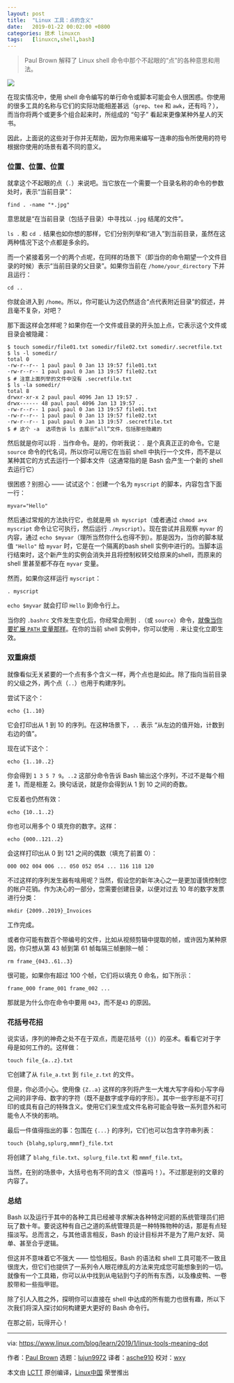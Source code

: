 ```yaml
---
layout: post
title:	"Linux 工具：点的含义"
date:	2019-01-22 00:02:00 +0800 
categories:	技术 linuxcn 
tags:	[linuxcn,shell,bash]
---
```




> 
> Paul Brown 解释了 Linux shell 命令中那个不起眼的“点”的各种意思和用法。
> 
> 
> 


![](/Asserts/Images//attachment/album/201901/22/000250f1x67c4ec3kxicp1.jpg)


在现实情况中，使用 shell 命令编写的单行命令或脚本可能会令人很困惑。你使用的很多工具的名称与它们的实际功能相差甚远（`grep`、`tee` 和 `awk`，还有吗？），而当你将两个或更多个组合起来时，所组成的 “句子” 看起来更像某种外星人的天书。


因此，上面说的这些对于你并无帮助，因为你用来编写一连串的指令所使用的符号根据你使用的场景有着不同的意义。


### 位置、位置、位置


就拿这个不起眼的点（`.`）来说吧。当它放在一个需要一个目录名称的命令的参数处时，表示“当前目录”：



```
find . -name "*.jpg"
```

意思就是“在当前目录（包括子目录）中寻找以 `.jpg` 结尾的文件”。


`ls .` 和 `cd .` 结果也如你想的那样，它们分别列举和“进入”到当前目录，虽然在这两种情况下这个点都是多余的。


而一个紧接着另一个的两个点呢，在同样的场景下（即当你的命令期望一个文件目录的时候）表示“当前目录的父目录”。如果你当前在 `/home/your_directory` 下并且运行：



```
cd ..
```

你就会进入到 `/home`。所以，你可能认为这仍然适合“点代表附近目录”的叙述，并且毫不复杂，对吧？


那下面这样会怎样呢？如果你在一个文件或目录的开头加上点，它表示这个文件或目录会被隐藏：



```
$ touch somedir/file01.txt somedir/file02.txt somedir/.secretfile.txt
$ ls -l somedir/
total 0
-rw-r--r-- 1 paul paul 0 Jan 13 19:57 file01.txt
-rw-r--r-- 1 paul paul 0 Jan 13 19:57 file02.txt
$ # 注意上面列举的文件中没有 .secretfile.txt
$ ls -la somedir/
total 8
drwxr-xr-x 2 paul paul 4096 Jan 13 19:57 .
drwx------ 48 paul paul 4096 Jan 13 19:57 ..
-rw-r--r-- 1 paul paul 0 Jan 13 19:57 file01.txt
-rw-r--r-- 1 paul paul 0 Jan 13 19:57 file02.txt
-rw-r--r-- 1 paul paul 0 Jan 13 19:57 .secretfile.txt
$ # 这个 -a  选项告诉 ls 去展示“all”文件，包括那些隐藏的
```

然后就是你可以将 `.` 当作命令。是的，你听我说：`.` 是个真真正正的命令。它是 `source` 命令的代名词，所以你可以用它在当前 shell 中执行一个文件，而不是以某种其它的方式去运行一个脚本文件（这通常指的是 Bash 会产生一个新的 shell 去运行它）


很困惑？别担心 —— 试试这个：创建一个名为 `myscript` 的脚本，内容包含下面一行：



```
myvar="Hello"
```

然后通过常规的方法执行它，也就是用 `sh myscript`（或者通过 `chmod a+x myscript` 命令让它可执行，然后运行 `./myscript`）。现在尝试并且观察 `myvar` 的内容，通过 `echo $myvar`（理所当然你什么也得不到）。那是因为，当你的脚本赋值 `"Hello"` 给 `myvar` 时，它是在一个隔离的bash shell 实例中进行的。当脚本运行结束时，这个新产生的实例会消失并且将控制权转交给原来的shell，而原来的 shell 里甚至都不存在 `myvar` 变量。


然而，如果你这样运行 `myscript`：



```
. myscript
```

`echo $myvar` 就会打印 `Hello` 到命令行上。


当你的 `.bashrc` 文件发生变化后，你经常会用到 `.`（或 `source`）命令，[就像当你要扩展 `PATH` 变量那样](https://www.linux.com/blog/learn/2018/12/bash-variables-environmental-and-otherwise)。在你的当前 shell 实例中，你可以使用 `.` 来让变化立即生效。


### 双重麻烦


就像看似无关紧要的一个点有多个含义一样，两个点也是如此。除了指向当前目录的父级之外，两个点（`..`）也用于构建序列。


尝试下这个：



```
echo {1..10}
```

它会打印出从 1 到 10 的序列。在这种场景下，`..` 表示 “从左边的值开始，计数到右边的值”。


现在试下这个：



```
echo {1..10..2}
```

你会得到 `1 3 5 7 9`。`..2` 这部分命令告诉 Bash 输出这个序列，不过不是每个相差 1，而是相差 2。换句话说，就是你会得到从 1 到 10 之间的奇数。


它反着也仍然有效：



```
echo {10..1..2}
```

你也可以用多个 0 填充你的数字。这样：



```
echo {000..121..2}
```

会这样打印出从 0 到 121 之间的偶数（填充了前置 0）：



```
000 002 004 006 ... 050 052 054 ... 116 118 120
```

不过这样的序列发生器有啥用呢？当然，假设您的新年决心之一是更加谨慎控制您的帐户花销。作为决心的一部分，您需要创建目录，以便对过去 10 年的数字发票进行分类：



```
mkdir {2009..2019}_Invoices
```

工作完成。


或者你可能有数百个带编号的文件，比如从视频剪辑中提取的帧，或许因为某种原因，你只想从第 43 帧到第 61 帧每隔三帧删除一帧：



```
rm frame_{043..61..3}
```

很可能，如果你有超过 100 个帧，它们将以填充 0 命名，如下所示：



```
frame_000 frame_001 frame_002 ...
```

那就是为什么你在命令中要用 `043`，而不是`43` 的原因。


### 花括号花招


说实话，序列的神奇之处不在于双点，而是花括号（`{}`）的巫术。看看它对于字母是如何工作的。这样做：



```
touch file_{a..z}.txt
```

它创建了从 `file_a.txt` 到 `file_z.txt` 的文件。


但是，你必须小心。使用像 `{Z..a}` 这样的序列将产生一大堆大写字母和小写字母之间的非字母、数字的字符（既不是数字或字母的字形）。其中一些字形是不可打印的或具有自己的特殊含义。使用它们来生成文件名称可能会导致一系列意外和可能令人不快的影响。


最后一件值得指出的事：包围在 `{...}` 的序列，它们也可以包含字符串列表：



```
touch {blahg,splurg,mmmf}_file.txt
```

将创建了 `blahg_file.txt`、`splurg_file.txt` 和 `mmmf_file.txt`。


当然，在别的场景中，大括号也有不同的含义（惊喜吗！）。不过那是别的文章的内容了。


### 总结


Bash 以及运行于其中的各种工具已经被寻求解决各种特定问题的系统管理员们把玩了数十年。要说这种有自己之道的系统管理员是一种特殊物种的话，那是有点轻描淡写。总而言之，与其他语言相反，Bash 的设计目标并不是为了用户友好、简单、甚至合乎逻辑。


但这并不意味着它不强大 —— 恰恰相反。Bash 的语法和 shell 工具可能不一致且很庞大，但它们也提供了一系列令人眼花缭乱的方法来完成您可能想象到的一切。就像有一个工具箱，你可以从中找到从电钻到勺子的所有东西，以及橡皮鸭、一卷胶带和一些指甲钳。


除了引人入胜之外，探明你可以直接在 shell 中达成的所有能力也很有趣，所以下次我们将深入探讨如何构建更大更好的 Bash 命令行。


在那之前，玩得开心！




---


via: <https://www.linux.com/blog/learn/2019/1/linux-tools-meaning-dot>


作者：[Paul Brown](https://www.linux.com/users/bro66) 选题：[lujun9972](https://github.com/lujun9972) 译者：[asche910](https://github.com/asche910) 校对：[wxy](https://github.com/wxy)


本文由 [LCTT](https://github.com/LCTT/TranslateProject) 原创编译，[Linux中国](https://linux.cn/) 荣誉推出
